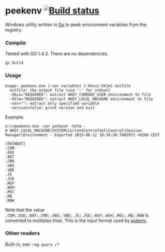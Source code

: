 ﻿# peekenv [![Build status](https://ci.appveyor.com/api/projects/status/4but7lwfch3n65h0?svg=true)](https://ci.appveyor.com/project/tischda/peekenv)

Windows utility written in [Go](https://www.golang.org) to peek
environment variables from the registry.

### Compile

Tested with GO 1.4.2. There are no dependencies.

~~~
go build
~~~

### Usage

~~~
Usage: peekenv.exe [-var variable] [-hkcu|-hklm] outfile
  outfile: the output file (use '-' for stdout)
  -hkcu="REQUIRED": extract HKEY_CURRENT_USER environment to file
  -hklm="REQUIRED": extract HKEY_LOCAL_MACHINE environment to file
  -var="": extract only specified variable
  -version=false: print version and exit
~~~

Example:

~~~
u:\>peekenv.exe -var pathext -hklm -
# HKEY_LOCAL_MACHINE\SYSTEM\CurrentControlSet\Control\Session Manager\Environment - Exported 2015-06-12 10:34:30.7803973 +0200 CEST

[PATHEXT]
.COM
.EXE
.BAT
.CMD
.VBS
.VBE
.JS
.JSE
.WSF
.WSH
.MSC
.RB
.RBW
~~~

Note that the value `.COM;.EXE;.BAT;.CMD;.VBS;.VBE;.JS;.JSE;.WSF;.WSH;.MSC;.RB;.RBW` is converted to multiples lines.
This is the input format used by [pokenv](https://github.com/tischda/pokenv). 

### Other readers

Built-in, see: `reg query /?`
